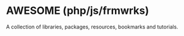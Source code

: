 # AWESOME (php/js/frmwrks)
A collection of libraries,  packages, resources, bookmarks and tutorials.

